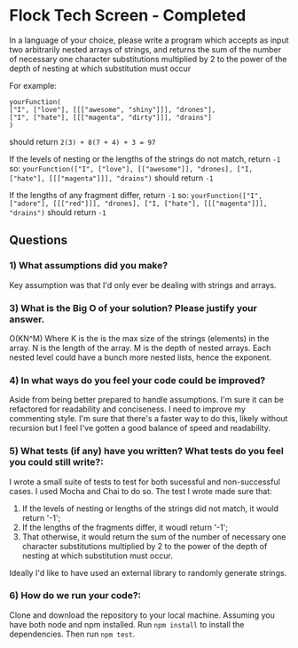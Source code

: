 # Flock Tech Screen - Completed
In a language of your choice, please write a program which accepts as input two arbitrarily nested arrays of strings, and returns the sum of the number of necessary one character substitutions multiplied by 2 to the power of the depth of nesting at which substitution must occur

For example:

```
yourFunction(
["I", ["love"], [[["awesome", "shiny"]]], "drones"],
["I", ["hate"], [[["magenta", "dirty"]]], "drains"]
)
``` 
should return `2(3) + 8(7 + 4) + 3 = 97`

If the levels of nesting or the lengths of the strings do not match, return `-1` so:
`yourFunction(["I", ["love"], [["awesome"]], "drones], ["I, ["hate"], [[["magenta"]]], "drains")` should return `-1`

If the lengths of any fragment differ, return `-1` so:
`yourFunction(["I", ["adore"], [[["red"]]], "drones], ["I, ["hate"], [[["magenta"]]], "drains")` should return `-1`


## Questions
  ### 1) What assumptions did you make?
  Key assumption was that I'd only ever be dealing with strings and arrays.
  ### 3) What is the Big O of your solution? Please justify your answer.
  O(KN^M) Where K is the is the max size of the strings (elements) in the array. N is the length of the array. M is the depth of nested arrays. Each nested level could have a bunch more nested lists, hence the exponent.
  
  ### 4) In what ways do you feel your code could be improved?
  Aside from being better prepared to handle assumptions. I'm sure it can be refactored for readability and conciseness. I need to improve my commenting style. I'm sure that there's a faster way to do this, likely without recursion but I feel I've gotten a good balance of speed and readability.
  ### 5) What tests (if any) have you written? What tests do you feel you could still write?:
  I wrote a small suite of tests to test for both sucessful and non-successful cases. I used Mocha and Chai to do so.
The test I wrote made sure that: 
1) If the levels of nesting or lengths of the strings did not match, it would return '-1';
2) If the lengths of the fragments differ, it woudl return '-1';
3) That otherwise, it would return the sum of the number of necessary one character substitutions multiplied by 2 to the power of the depth of nesting at which substitution must occur. 

Ideally I'd like to have used an external library to randomly generate strings.
  ### 6) How do we run your code?: 
  Clone and download the repository to your local machine. Assuming you have both node and npm installed. Run `npm install` to install the dependencies. Then run `npm test`.
